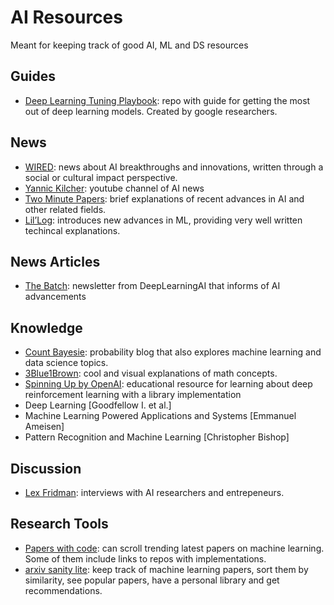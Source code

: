 # AI Resources

Meant for keeping track of good AI, ML and DS resources

## Guides

- [Deep Learning Tuning Playbook](https://github.com/google-research/tuning_playbook#choosing-the-optimizer): repo with guide for getting the most out of deep learning models. Created by google researchers.

## News

- [WIRED](https://www.wired.com/tag/artificial-intelligence/): news about AI breakthroughs and innovations, written through a social or cultural impact perspective.
- [Yannic Kilcher](https://www.youtube.com/c/YannicKilcher):  youtube channel of AI news
- [Two Minute Papers](https://www.youtube.com/c/K%C3%A1rolyZsolnai): brief explanations of recent advances in AI and other related fields.
- [Lil’Log](https://lilianweng.github.io/): introduces new advances in ML, providing very well written techincal explanations.

## News Articles

- [The Batch](https://www.deeplearning.ai/the-batch/): newsletter from DeepLearningAI that informs of AI advancements

## Knowledge

- [Count Bayesie](https://www.countbayesie.com/): probability blog that also explores machine learning and data science topics.
- [3Blue1Brown](https://www.youtube.com/@3blue1brown): cool and visual explanations of math concepts.
- [Spinning Up by OpenAI](https://spinningup.openai.com/en/latest/user/introduction.html): educational resource for learning about deep reinforcement learning with a library implementation
- Deep Learning [Goodfellow I. et al.]
- Machine Learning Powered Applications and Systems [Emmanuel Ameisen]
- Pattern Recognition and Machine Learning [Christopher Bishop]

## Discussion

- [Lex Fridman](https://lexfridman.com/): interviews with AI researchers and entrepeneurs.

## Research Tools

- [Papers with code](https://paperswithcode.com/): can scroll trending latest papers on machine learning. Some of them include links to repos with implementations.
- [arxiv sanity lite](https://arxiv-sanity-lite.com/): keep track of machine learning papers, sort them by similarity, see popular papers, have a personal library and get recommendations.

